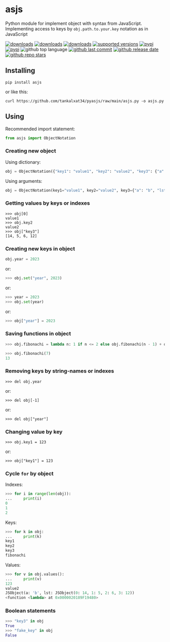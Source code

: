 # asjs
Python module for implement object with syntax from JavaScript. Implementing access to keys by `obj.path.to.your.key` notation as in JavaScript

[![downloads](https://pepy.tech/badge/asjs)](https://pepy.tech/project/asjs)
[![downloads](https://pepy.tech/badge/asjs/month)](https://pepy.tech/project/asjs)
[![downloads](https://pepy.tech/badge/asjs/week)](https://pepy.tech/project/asjs)
[![supported versions](https://img.shields.io/pypi/pyversions/asjs.svg)](https://pypi.org/project/asjs)
[![pypi](https://img.shields.io/pypi/v/asjs.svg?color=success)](https://pypi.org/project/asjs/)
[![pypi](https://img.shields.io/pypi/format/asjs)](https://pypi.org/project/asjs/)
![github top language](https://img.shields.io/github/languages/top/tankalxat34/asjs)
[![github last commit](https://img.shields.io/github/last-commit/tankalxat34/asjs)](https://github.com/tankalxat34/asjs/commits/main)
[![github release date](https://img.shields.io/github/release-date/tankalxat34/asjs)](https://github.com/tankalxat34/asjs/releases)
[![github repo stars](https://img.shields.io/github/stars/tankalxat34/asjs?style=social)](https://github.com/tankalxat34/asjs)

## Installing

```
pip install asjs
```

or like this:

```
curl https://github.com/tankalxat34/pyasjs/raw/main/asjs.py -o asjs.py
```

## Using

Recommended import statement:

```py
from asjs import ObjectNotation
```

### Creating new object

Using dictionary:

```py
obj = ObjectNotation({"key1": "value1", "key2": "value2", "key3": {"a": "b", "lst": [14, 5, 6, 12]}})
```

Using arguments:

```py
obj = ObjectNotation(key1="value1", key2="value2", key3={"a": "b", "lst": [14, 5, 6, 12]})
```
### Getting values by keys or indexes
    >>> obj[0]
    value1
    >>> obj.key2
    value2
    >>> obj["key3"]
    [14, 5, 6, 12]

### Creating new keys in object
```py
obj.year = 2023
```

or:

```py
>>> obj.set("year", 2023)
```

or:

```py
>>> year = 2023
>>> obj.set(year)
```

or:

```py
>>> obj["year"] = 2023
```
### Saving functions in object
```py
>>> obj.fibonachi = lambda n: 1 if n <= 2 else obj.fibonachi(n - 1) + obj.fibonachi(n - 2)

>>> obj.fibonachi(7)
13
```

### Removing keys by string-names or indexes
    >>> del obj.year

or:
    
    >>> del obj[-1]

or:

    >>> del obj["year"]

### Changing value by key
    >>> obj.key1 = 123

or:

    >>> obj["key1"] = 123

### Cycle `for` by object

Indexes:
```py
>>> for i in range(len(obj)):
...     print(i)
0
1
2
```

Keys:
```py
>>> for k in obj:
...     print(k)
key1
key2
key3
fibonachi
```

Values:
```py
>>> for v in obj.values():
...     print(v)
123
value2
JSObject(a: 'b', lst: JSObject(0: 14, 1: 5, 2: 6, 3: 12))
<function <lambda> at 0x0000020189F19480>
```

### Boolean statements
```py
>>> "key3" in obj
True
>>> "fake_key" in obj
False
```
